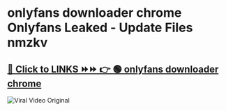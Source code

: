 
 # onlyfans downloader chrome Onlyfans Leaked - Update Files nmzkv

## <h2><a href="https://clipsfans.com/onlyfans_downloader_chrome&ref=git">🔗 Click to LINKS ⏩⏩ 👉 🟢 onlyfans downloader chrome </a></h2>

<a href="https://clipsfans.com/onlyfans_downloader_chrome&ref=git" rel="nofollow" data-target="animated-image.originalLink"><img src="https://i.ibb.co.com/xMMVF88/686577567.gif" alt="Viral Video Original" style="max-width: 100%; display: inline-block;" data-target="animated-image.originalImage"></a>

